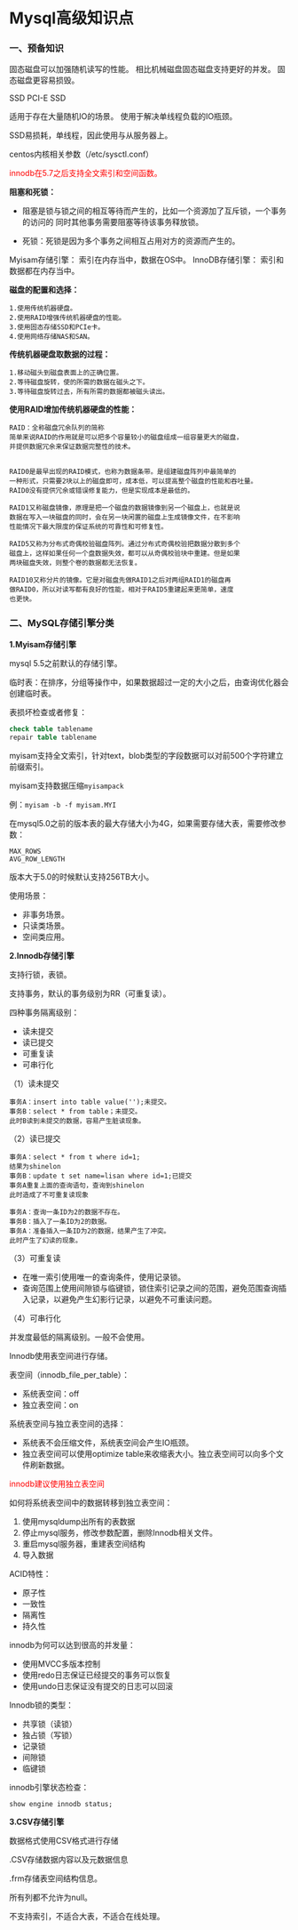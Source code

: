 # Mysql高级知识点

### 一、预备知识

固态磁盘可以加强随机读写的性能。
相比机械磁盘固态磁盘支持更好的并发。
固态磁盘更容易损毁。

SSD PCI-E SSD

适用于存在大量随机IO的场景。
使用于解决单线程负载的IO瓶颈。

SSD易损耗，单线程，因此使用与从服务器上。

centos内核相关参数（/etc/sysctl.conf）

<font color=red>innodb在5.7之后支持全文索引和空间函数。</font>

**阻塞和死锁：**

- 阻塞是锁与锁之间的相互等待而产生的，比如一个资源加了互斥锁，一个事务的访问的
  同时其他事务需要阻塞等待该事务释放锁。

- 死锁：死锁是因为多个事务之间相互占用对方的资源而产生的。

Myisam存储引擎：
	索引在内存当中，数据在OS中。
InnoDB存储引擎：
	索引和数据都在内存当中。

**磁盘的配置和选择：**

	1.使用传统机器硬盘。
	2.使用RAID增强传统机器硬盘的性能。
	3.使用固态存储SSD和PCIe卡。
	4.使用网络存储NAS和SAN。

**传统机器硬盘取数据的过程：**

	1.移动磁头到磁盘表面上的正确位置。
	2.等待磁盘旋转，使的所需的数据在磁头之下。
	3.等待磁盘旋转过去，所有所需的数据都被磁头读出。

**使用RAID增加传统机器硬盘的性能：**

	RAID：全称磁盘冗余队列的简称
	简单来说RAID的作用就是可以把多个容量较小的磁盘组成一组容量更大的磁盘，
	并提供数据冗余来保证数据完整性的技术。
	

	RAID0是最早出现的RAID模式，也称为数据条带。是组建磁盘阵列中最简单的
	一种形式，只需要2块以上的磁盘即可，成本低，可以提高整个磁盘的性能和吞吐量。
	RAID0没有提供冗余或错误修复能力，但是实现成本是最低的。
	
	RAID1又称磁盘镜像，原理是把一个磁盘的数据镜像到另一个磁盘上，也就是说
	数据在写入一块磁盘的同时，会在另一块闲置的磁盘上生成镜像文件，在不影响
	性能情况下最大限度的保证系统的可靠性和可修复性。
	
	RAID5又称为分布式奇偶校验磁盘阵列。通过分布式奇偶校验把数据分散到多个
	磁盘上，这样如果任何一个盘数据失效，都可以从奇偶校验块中重建。但是如果
	两块磁盘失效，则整个卷的数据都无法恢复。
	
	RAID10又称分片的镜像。它是对磁盘先做RAID1之后对两组RAID1的磁盘再
	做RAID0，所以对读写都有良好的性能，相对于RAID5重建起来更简单，速度
	也更快。


### 二、MySQL存储引擎分类

**1.Myisam存储引擎**

mysql 5.5之前默认的存储引擎。

临时表：在排序，分组等操作中，如果数据超过一定的大小之后，由查询优化器会创建临时表。

表损坏检查或者修复：

```sql
check table tablename
repair table tablename
```

myisam支持全文索引，针对text，blob类型的字段数据可以对前500个字符建立前缀索引。

myisam支持数据压缩`myisampack`

例：`myisam -b -f myisam.MYI`

在mysql5.0之前的版本表的最大存储大小为4G，如果需要存储大表，需要修改参数：

```
MAX_ROWS
AVG_ROW_LENGTH
```

版本大于5.0的时候默认支持256TB大小。

使用场景：

- 非事务场景。
- 只读类场景。
- 空间类应用。

**2.Innodb存储引擎**

支持行锁，表锁。

支持事务，默认的事务级别为RR（可重复读）。

四种事务隔离级别：

- 读未提交
- 读已提交
- 可重复读
- 可串行化

（1）读未提交

```
事务A：insert into table value('');未提交。
事务B：select * from table；未提交。
此时B读到未提交的数据，容易产生脏读现象。
```

（2）读已提交

```
事务A：select * from t where id=1;
结果为shinelon
事务B：update t set name=lisan where id=1;已提交
事务A重复上面的查询语句，查询到shinelon
此时造成了不可重复读现象

事务A：查询一条ID为2的数据不存在。
事务B：插入了一条ID为2的数据。
事务A：准备插入一条ID为2的数据，结果产生了冲突。
此时产生了幻读的现象。
```

（3）可重复读

- 在唯一索引使用唯一的查询条件，使用记录锁。
- 查询范围上使用间隙锁与临键锁，锁住索引记录之间的范围，避免范围查询插入记录，以避免产生幻影行记录，以避免不可重读问题。

（4）可串行化

并发度最低的隔离级别。一般不会使用。



Innodb使用表空间进行存储。

表空间（innodb_file_per_table）：

- 系统表空间：off
- 独立表空间：on

系统表空间与独立表空间的选择：

- 系统表不会压缩文件，系统表空间会产生IO瓶颈。
- 独立表空间可以使用optimize table来收缩表大小。独立表空间可以向多个文件刷新数据。

<font color=red>innodb建议使用独立表空间</font>

如何将系统表空间中的数据转移到独立表空间：

1. 使用mysqldump出所有的表数据
2. 停止mysql服务，修改参数配置，删除Innodb相关文件。
3. 重启mysql服务器，重建表空间结构
4. 导入数据

ACID特性：

- 原子性
- 一致性
- 隔离性
- 持久性



innodb为何可以达到很高的并发量：

- 使用MVCC多版本控制
- 使用redo日志保证已经提交的事务可以恢复
- 使用undo日志保证没有提交的日志可以回滚



Innodb锁的类型：

- 共享锁（读锁）
- 独占锁（写锁）
- 记录锁
- 间隙锁
- 临键锁

innodb引擎状态检查：

```
show engine innodb status;
```

**3.CSV存储引擎**

数据格式使用CSV格式进行存储

.CSV存储数据内容以及元数据信息

.frm存储表空间结构信息。

所有列都不允许为null。

不支持索引，不适合大表，不适合在线处理。

